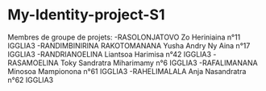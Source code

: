 # My-Identity-project-S1
Membres de groupe de projets:
-RASOLONJATOVO Zo Heriniaina n°11 IGGLIA3
-RANDIMBINIRINA RAKOTOMANANA Yusha Andry Ny Aina n°17 IGGLIA3
-RANDRIANOELINA Liantsoa Harimisa n°42 IGGLIA3
-RASAMOELINA Toky Sandratra Miharimamy n°6 IGGLIA3
-RAFALIMANANA Minosoa Mampionona n°61 IGGLIA3
-RAHELIMALALA Anja Nasandratra n°62 IGGLIA3
